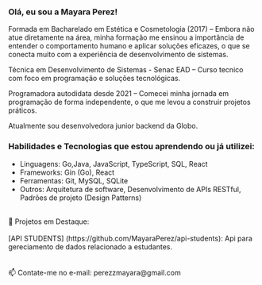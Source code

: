 ### Olá, eu sou a Mayara Perez! 

Formada em Bacharelado em Estética e Cosmetologia (2017) – Embora não atue diretamente na área, minha formação me ensinou a importância de entender o comportamento humano e aplicar soluções eficazes, o que se conecta muito com a experiência de desenvolvimento de sistemas.

Técnica em Desenvolvimento de Sistemas - Senac EAD – Curso tecnico com foco em programação e soluções tecnológicas.

Programadora autodidata desde 2021 – Comecei minha jornada em programação de forma independente, o que me levou a construir projetos práticos.

Atualmente sou desenvolvedora junior backend da Globo.

### Habilidades e Tecnologias que estou aprendendo ou já utilizei:
- Linguagens: Go,Java, JavaScript, TypeScript, SQL, React
- Frameworks: Gin (Go), React
- Ferramentas: Git, MySQL, SQLite
- Outros: Arquitetura de software, Desenvolvimento de APIs RESTful, Padrões de projeto (Design Patterns)

<br>
📂 Projetos em Destaque:  
<br>
<br>
[API STUDENTS] (https://github.com/MayaraPerez/api-students): Api para gereciamento de dados relacionado a estudantes.

<br>
<br>
<br>
📫 Contate-me no e-mail: perezzmayara@gmail.com  

